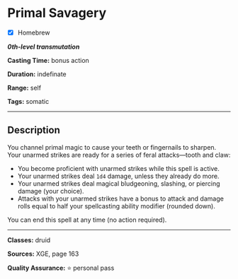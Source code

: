 # Primal Savagery

- [x] Homebrew

***0th-level transmutation***

**Casting Time:** bonus action

**Duration:** indefinate

**Range:** self

**Tags:** somatic

---

## Description
You channel primal magic to cause your teeth or fingernails to sharpen. Your unarmed strikes are ready for a series of feral attacks&mdash;tooth and claw:
- You become proficient with unarmed strikes while this spell is active.
- Your unarmed strikes deal `1d4` damage, unless they already do more.
- Your unarmed strikes deal magical bludgeoning, slashing, or piercing damage (your choice).
- Attacks with your unarmed strikes have a bonus to attack and damage rolls equal to half your spellcasting ability modifier (rounded down).

You can end this spell at any time (no action required).

---

**Classes:** druid

**Sources:** XGE, page 163

**Quality Assurance:** :star: personal pass

